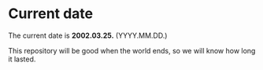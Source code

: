 # Current date

The current date is **2002.03.25.** (YYYY.MM.DD.)

This repository will be good when the world ends, so we will know how long it lasted.